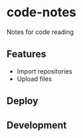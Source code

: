 # code-notes

Notes for code reading

## Features

* Import repositories
* Upload files

## Deploy

## Development
